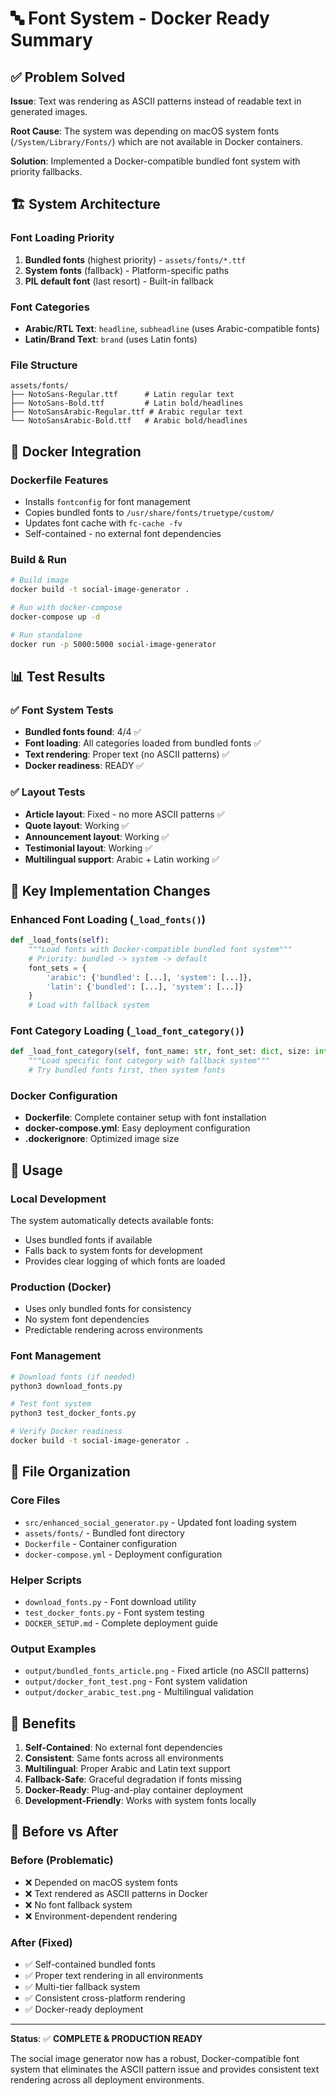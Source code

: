 # 🔤 Font System - Docker Ready Summary

## ✅ Problem Solved

**Issue**: Text was rendering as ASCII patterns instead of readable text in generated images.

**Root Cause**: The system was depending on macOS system fonts (`/System/Library/Fonts/`) which are not available in Docker containers.

**Solution**: Implemented a Docker-compatible bundled font system with priority fallbacks.

## 🏗️ System Architecture

### Font Loading Priority
1. **Bundled fonts** (highest priority) - `assets/fonts/*.ttf`
2. **System fonts** (fallback) - Platform-specific paths
3. **PIL default font** (last resort) - Built-in fallback

### Font Categories
- **Arabic/RTL Text**: `headline`, `subheadline` (uses Arabic-compatible fonts)
- **Latin/Brand Text**: `brand` (uses Latin fonts)

### File Structure
```
assets/fonts/
├── NotoSans-Regular.ttf      # Latin regular text
├── NotoSans-Bold.ttf         # Latin bold/headlines
├── NotoSansArabic-Regular.ttf # Arabic regular text
└── NotoSansArabic-Bold.ttf   # Arabic bold/headlines
```

## 🐳 Docker Integration

### Dockerfile Features
- Installs `fontconfig` for font management
- Copies bundled fonts to `/usr/share/fonts/truetype/custom/`
- Updates font cache with `fc-cache -fv`
- Self-contained - no external font dependencies

### Build & Run
```bash
# Build image
docker build -t social-image-generator .

# Run with docker-compose
docker-compose up -d

# Run standalone
docker run -p 5000:5000 social-image-generator
```

## 📊 Test Results

### ✅ Font System Tests
- **Bundled fonts found**: 4/4 ✅
- **Font loading**: All categories loaded from bundled fonts ✅
- **Text rendering**: Proper text (no ASCII patterns) ✅
- **Docker readiness**: READY ✅

### ✅ Layout Tests
- **Article layout**: Fixed - no more ASCII patterns ✅
- **Quote layout**: Working ✅
- **Announcement layout**: Working ✅
- **Testimonial layout**: Working ✅
- **Multilingual support**: Arabic + Latin working ✅

## 🔧 Key Implementation Changes

### Enhanced Font Loading (`_load_fonts()`)
```python
def _load_fonts(self):
    """Load fonts with Docker-compatible bundled font system"""
    # Priority: bundled -> system -> default
    font_sets = {
        'arabic': {'bundled': [...], 'system': [...]},
        'latin': {'bundled': [...], 'system': [...]}
    }
    # Load with fallback system
```

### Font Category Loading (`_load_font_category()`)
```python
def _load_font_category(self, font_name: str, font_set: dict, size: int):
    """Load specific font category with fallback system"""
    # Try bundled fonts first, then system fonts
```

### Docker Configuration
- **Dockerfile**: Complete container setup with font installation
- **docker-compose.yml**: Easy deployment configuration
- **.dockerignore**: Optimized image size

## 🚀 Usage

### Local Development
The system automatically detects available fonts:
- Uses bundled fonts if available
- Falls back to system fonts for development
- Provides clear logging of which fonts are loaded

### Production (Docker)
- Uses only bundled fonts for consistency
- No system font dependencies
- Predictable rendering across environments

### Font Management
```bash
# Download fonts (if needed)
python3 download_fonts.py

# Test font system
python3 test_docker_fonts.py

# Verify Docker readiness
docker build -t social-image-generator .
```

## 📁 File Organization

### Core Files
- `src/enhanced_social_generator.py` - Updated font loading system
- `assets/fonts/` - Bundled font directory
- `Dockerfile` - Container configuration
- `docker-compose.yml` - Deployment configuration

### Helper Scripts
- `download_fonts.py` - Font download utility
- `test_docker_fonts.py` - Font system testing
- `DOCKER_SETUP.md` - Complete deployment guide

### Output Examples
- `output/bundled_fonts_article.png` - Fixed article (no ASCII patterns)
- `output/docker_font_test.png` - Font system validation
- `output/docker_arabic_test.png` - Multilingual validation

## 🎯 Benefits

1. **Self-Contained**: No external font dependencies
2. **Consistent**: Same fonts across all environments
3. **Multilingual**: Proper Arabic and Latin text support
4. **Fallback-Safe**: Graceful degradation if fonts missing
5. **Docker-Ready**: Plug-and-play container deployment
6. **Development-Friendly**: Works with system fonts locally

## 🔄 Before vs After

### Before (Problematic)
- ❌ Depended on macOS system fonts
- ❌ Text rendered as ASCII patterns in Docker
- ❌ No font fallback system
- ❌ Environment-dependent rendering

### After (Fixed)
- ✅ Self-contained bundled fonts
- ✅ Proper text rendering in all environments
- ✅ Multi-tier fallback system
- ✅ Consistent cross-platform rendering
- ✅ Docker-ready deployment

---

**Status**: ✅ **COMPLETE & PRODUCTION READY**

The social image generator now has a robust, Docker-compatible font system that eliminates the ASCII pattern issue and provides consistent text rendering across all deployment environments.
